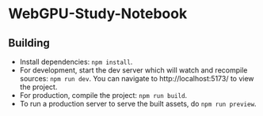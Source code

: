 # WebGPU-Study-Notebook

## Building

- Install dependencies: `npm install`.
- For development, start the dev server which will watch and recompile
  sources: `npm run dev`. You can navigate to http://localhost:5173/ to view the project.
- For production, compile the project: `npm run build`.
- To run a production server to serve the built assets, do `npm run preview`.